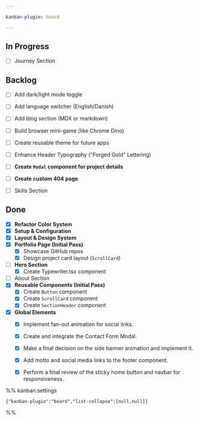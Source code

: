 ```yaml
---

kanban-plugin: board

---
```


## In Progress

- [ ] Journey Section


## Backlog

- [ ] Add dark/light mode toggle
- [ ] Add language switcher (English/Danish)
- [ ] Add blog section (MDX or markdown)
- [ ] Build browser mini-game (like Chrome Dino)
- [ ] Create reusable theme for future apps
- [ ] Enhance Header Typography ("Forged Gold" Lettering)
- [ ] **Create `Modal` component for project details**
- [ ] **Create custom 404 page**
- [ ] Skills Section


## Done

- [x] **Refactor Color System**
- [x] **Setup & Configuration**
- [x] **Layout & Design System**
- [x] **Portfolio Page (Initial Pass)**
	- [x] Showcase GitHub repos
	- [x] Design project card layout (`ScrollCard`)
- [ ] **Hero Section**
	- [x] Create Typewriter.tsx component
- [ ] About Section
- [x] **Reusable Components (Initial Pass)**
	- [x] Create `Button` component
	- [x] Create `ScrollCard` component
	- [x] Create `SectionHeader` component
- [x] **Global Elements**
	- [x] Implement fan-out animation for social links.
	- [x] Create and integrate the Contact Form Modal.
	- [x] Make a final decision on the side banner animation and implement it.
	- [x] Add motto and social media links to the footer component.
	- [x] Perform a final review of the sticky home button and navbar for responsiveness.




%% kanban:settings
```
{"kanban-plugin":"board","list-collapse":[null,null]}
```
%%